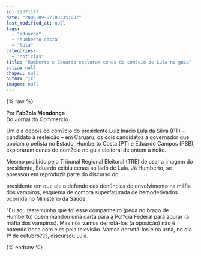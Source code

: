 ```yaml
---
id: 12371187
date: "2006-09-07T08:35:00Z"
last_modified_at: null
tags:
  - "eduardo"
  - "humberto-costa"
  - "lula"
categories:
  - "noticias"
title: "Humberto e Eduardo exploram cenas do com?cio de Lula no guia"
sutia: null
chapeu: null
autor: "jc"
imagem: null
---
```

{% raw %}
<p>Por <strong>Fab?ola Mendon&ccedil;a<br /></strong>Do Jornal do Commercio</p>
<p>Um dia depois do com?cio do presidente Luiz In&aacute;cio Lula da Silva (PT) &ndash; candidato &agrave; reelei&ccedil;&atilde;o &ndash; em Caruaru, os dois candidatos a governador que ap&oacute;iam o petista no Estado, Humberto Costa (PT) e Eduardo Campos (PSB), exploraram cenas do com?cio no guia eleitoral de ontem &agrave; noite.</p>
<p>Mesmo proibido pelo Tribunal Regional Eleitoral (TRE) de usar a imagem do presidente, Eduardo exibiu cenas ao lado de Lula. J&aacute; Humberto, se apressou em reproduzir parte do discurso do</p>
<p>presidente em que ele o defende das den&uacute;ncias de envolvimento na m&aacute;fia dos vampiros, esquema de compra superfaturada de hemoderivados ocorrida no Minist&eacute;rio da Sa&uacute;de.</p>
<p>"Eu sou testemunha que foi esse companheiro (pega no bra&ccedil;o de Humberto) quem mandou uma carta para a Pol?cia Federal para apurar (a m&aacute;fia dos vampiros). Mas n&oacute;s vamos derrot&aacute;-los (a oposi&ccedil;&atilde;o) n&atilde;o &eacute; batendo boca com eles pela televis&atilde;o. Vamos derrot&aacute;-los &eacute; na urna, no dia 1&ordm; de outubro???, discursou Lula.<br /></p>
{% endraw %}